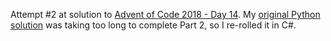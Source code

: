 Attempt #2 at solution to [Advent of Code 2018 - Day 14](https://adventofcode.com/2018/day/14). My [original Python solution](https://gist.github.com/emr4378/03a2bb3e0abc57420e10e7eb4fcfe909) was taking too long to complete Part 2, so I re-rolled it in C#.